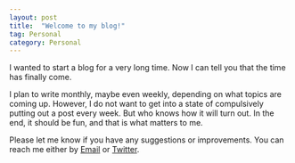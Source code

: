 ```yaml
---
layout: post
title:  "Welcome to my blog!"
tag: Personal
category: Personal
---
```


I wanted to start a blog for a very long time. Now I can tell you that the time has finally come.

I plan to write monthly, maybe even weekly, depending on what topics are coming up. However, I do not want to get into a state of compulsively putting out a post every week. But who knows how it will turn out. In the end, it should be fun, and that is what matters to me.

Please let me know if you have any suggestions or improvements. You can reach me either by [Email](mailto:hello@hoppsen.com) or [Twitter](https://twitter.com/hoppsen1).
